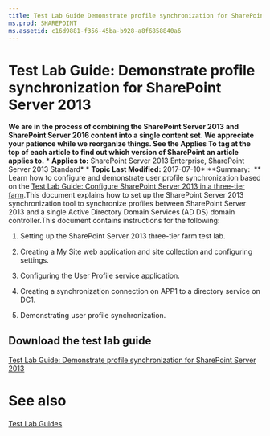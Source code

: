 ```yaml
---
title: Test Lab Guide Demonstrate profile synchronization for SharePoint Server 2013
ms.prod: SHAREPOINT
ms.assetid: c16d9881-f356-45ba-b928-a8f6858840a6
---
```



# Test Lab Guide: Demonstrate profile synchronization for SharePoint Server 2013
 **We are in the process of combining the SharePoint Server 2013 and SharePoint Server 2016 content into a single content set. We appreciate your patience while we reorganize things. See the Applies To tag at the top of each article to find out which version of SharePoint an article applies to.** * **Applies to:** SharePoint Server 2013 Enterprise, SharePoint Server 2013 Standard*  * **Topic Last Modified:** 2017-07-10* **Summary:  ** Learn how to configure and demonstrate user profile synchronization based on the [Test Lab Guide: Configure SharePoint Server 2013 in a three-tier farm](html/test-lab-guide-configure-sharepoint-server-2013-in-a-three-tier-farm.md).This document explains how to set up the SharePoint Server 2013 synchronization tool to synchronize profiles between SharePoint Server 2013 and a single Active Directory Domain Services (AD DS) domain controller.This document contains instructions for the following:
1. Setting up the SharePoint Server 2013 three-tier farm test lab.
    
  
2. Creating a My Site web application and site collection and configuring settings.
    
  
3. Configuring the User Profile service application.
    
  
4. Creating a synchronization connection on APP1 to a directory service on DC1.
    
  
5. Demonstrating user profile synchronization.
    
  

## Download the test lab guide

 [Test Lab Guide: Demonstrate profile synchronization for SharePoint Server 2013](https://go.microsoft.com/fwlink/p/?LinkId=299291)
# See also

#### 

 [Test Lab Guides](https://go.microsoft.com/fwlink/p/?LinkId=202817)
  
    
    

  
    
    

